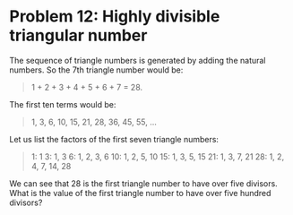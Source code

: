 # Problem 12: Highly divisible triangular number

The sequence of triangle numbers is generated by adding the natural
numbers. So the 7th triangle number would be:

>   1 + 2 + 3 + 4 + 5 + 6 + 7 = 28. 

The first ten terms would be: 

>   1, 3, 6, 10, 15, 21, 28, 36, 45, 55, ... 

Let us list the factors of the first seven triangle numbers:  

>   1: 1
>   3: 1, 3
>   6: 1, 2, 3, 6
>   10: 1, 2, 5, 10
>   15: 1, 3, 5, 15
>   21: 1, 3, 7, 21
>   28: 1, 2, 4, 7, 14, 28

We can see that 28 is the first triangle number to have over five divisors. 
What is the value of the first triangle number to have over five hundred
divisors?
